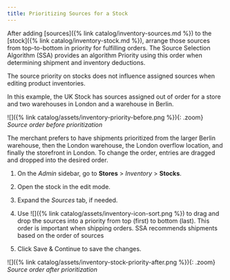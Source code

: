 ```yaml
---
title: Prioritizing Sources for a Stock
---
```


After adding [sources]({% link catalog/inventory-sources.md %}) to the [stock]({% link catalog/inventory-stock.md %}), arrange those sources from top-to-bottom in priority for fulfilling orders. The Source Selection Algorithm (SSA) provides an algorithm Priority using this order when determining shipment and inventory deductions.

The source priority on stocks does not influence assigned sources when editing product inventories.

In this example, the UK Stock has sources assigned out of order for a store and two warehouses in London and a warehouse in Berlin.

![]({% link catalog/assets/inventory-priority-before.png %}){: .zoom}
_Source order before prioritization_

The merchant prefers to have shipments prioritized from the larger Berlin warehouse, then the London warehouse, the London overflow location, and finally the storefront in London. To change the order, entries are dragged and dropped into the desired order.

1. On the _Admin_ sidebar, go to **Stores** > _Inventory_ > **Stocks**.

1. Open the stock in the edit mode.

1. Expand the _Sources_ tab, if needed.

1. Use ![]({% link catalog/assets/inventory-icon-sort.png %}) to drag and drop the sources into a priority from top (first) to bottom (last). This order is important when shipping orders. SSA recommends shipments based on the order of sources

1. Click <span class="btn">Save & Continue</span> to save the changes.

![]({% link catalog/assets/inventory-stock-priority-after.png %}){: .zoom}
_Source order after prioritization_
